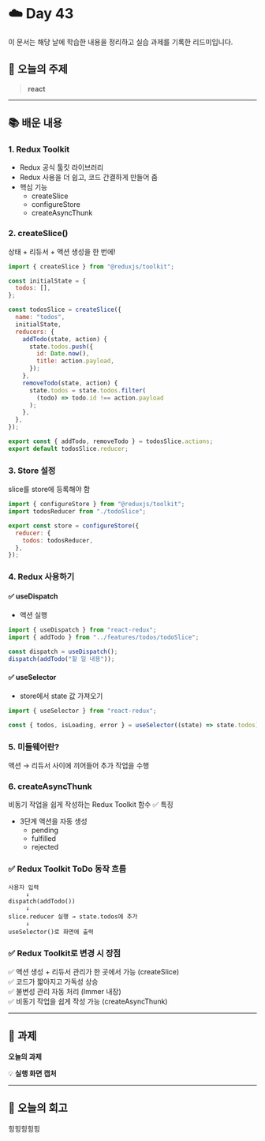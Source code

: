 # ☁️ Day 43
이 문서는 해당 날에 학습한 내용을 정리하고 실습 과제를 기록한 리드미입니다.

## 🔖 오늘의 주제
> **react**

---

## 📚 배운 내용
### 1. Redux Toolkit
- Redux 공식 툴킷 라이브러리
- Redux 사용을 더 쉽고, 코드 간결하게 만들어 줌
- 핵심 기능
  - createSlice
  - configureStore
  - createAsyncThunk

### 2. createSlice()
상태 + 리듀서 + 액션 생성을 한 번에!
```javascript
import { createSlice } from "@reduxjs/toolkit";

const initialState = {
  todos: [],
};

const todosSlice = createSlice({
  name: "todos",
  initialState,
  reducers: {
    addTodo(state, action) {
      state.todos.push({
        id: Date.now(),
        title: action.payload,
      });
    },
    removeTodo(state, action) {
      state.todos = state.todos.filter(
        (todo) => todo.id !== action.payload
      );
    },
  },
});

export const { addTodo, removeTodo } = todosSlice.actions;
export default todosSlice.reducer;
```

### 3. Store 설정
slice를 store에 등록해야 함
```javascript
import { configureStore } from "@reduxjs/toolkit";
import todosReducer from "./todoSlice";

export const store = configureStore({
  reducer: {
    todos: todosReducer,
  },
});
```

### 4. Redux 사용하기
#### ✅ useDispatch
- 액션 실행
```javascript
import { useDispatch } from "react-redux";
import { addTodo } from "../features/todos/todoSlice";

const dispatch = useDispatch();
dispatch(addTodo("할 일 내용"));
```

#### ✅ useSelector
- store에서 state 값 가져오기
```javascript
import { useSelector } from "react-redux";

const { todos, isLoading, error } = useSelector((state) => state.todos);
```
### 5. 미들웨어란?
액션 → 리듀서 사이에 끼어들어 추가 작업을 수행

### 6. createAsyncThunk
비동기 작업을 쉽게 작성하는 Redux Toolkit 함수
✅ 특징
- 3단계 액션을 자동 생성
  - pending
  - fulfilled
  - rejected

### ✅ Redux Toolkit ToDo 동작 흐름
```
사용자 입력
     ↓
dispatch(addTodo())
     ↓
slice.reducer 실행 → state.todos에 추가
     ↓
useSelector()로 화면에 출력
```

### ✅ Redux Toolkit로 변경 시 장점
✅ 액션 생성 + 리듀서 관리가 한 곳에서 가능 (createSlice)    
✅ 코드가 짧아지고 가독성 상승   
✅ 불변성 관리 자동 처리 (Immer 내장)    
✅ 비동기 작업을 쉽게 작성 가능 (createAsyncThunk)




---

## 📝 과제

**오늘의 과제**
>

💡 **실행 화면 캡처**




---

## 💭 오늘의 회고
힝힝힝힝힝
